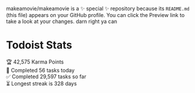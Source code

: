 makeamovie/makeamovie is a ✨ special ✨ repository because its `README.md` (this file) appears on your GitHub profile.
You can click the Preview link to take a look at your changes. darn right ya can

# Todoist Stats

<!-- TODO-IST:START -->
🏆  42,575 Karma Points           
🌸  Completed 56 tasks today           
✅  Completed 29,597 tasks so far           
⏳  Longest streak is 328 days
<!-- TODO-IST:END -->